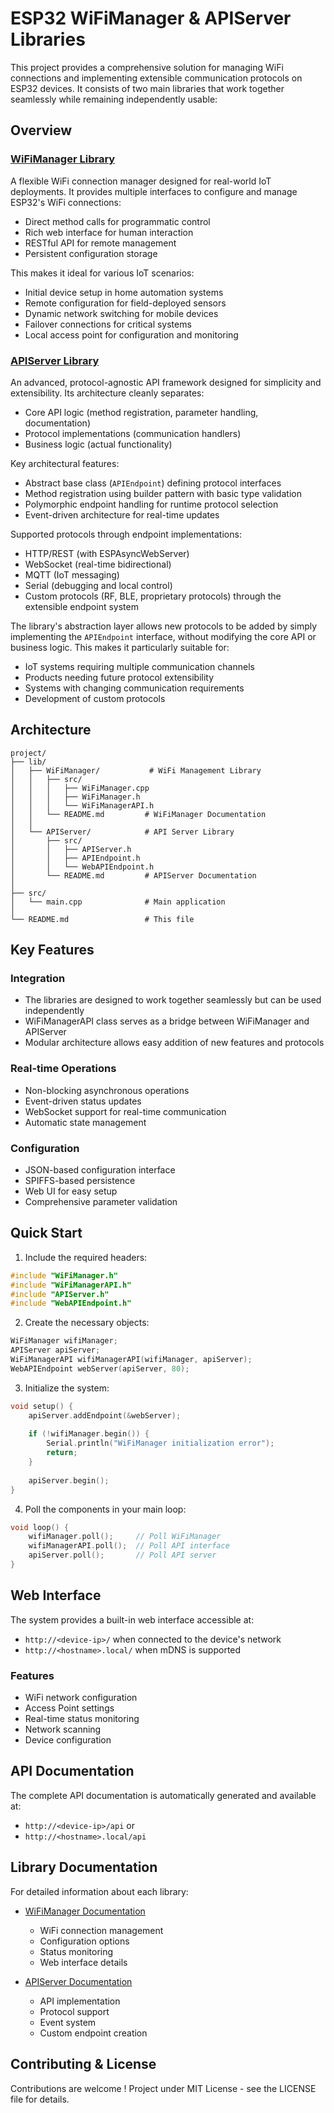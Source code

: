 # ESP32 WiFiManager & APIServer Libraries

This project provides a comprehensive solution for managing WiFi connections and implementing extensible communication protocols on ESP32 devices. It consists of two main libraries that work together seamlessly while remaining independently usable:

## Overview

### [WiFiManager Library](lib/WiFiManager/README.md)
A flexible WiFi connection manager designed for real-world IoT deployments. It provides multiple interfaces to configure and manage ESP32's WiFi connections:
- Direct method calls for programmatic control
- Rich web interface for human interaction
- RESTful API for remote management
- Persistent configuration storage

This makes it ideal for various IoT scenarios:
- Initial device setup in home automation systems
- Remote configuration for field-deployed sensors
- Dynamic network switching for mobile devices
- Failover connections for critical systems
- Local access point for configuration and monitoring

### [APIServer Library](lib/APIServer/README.md)
An advanced, protocol-agnostic API framework designed for simplicity and extensibility. Its architecture cleanly separates:
- Core API logic (method registration, parameter handling, documentation)
- Protocol implementations (communication handlers)
- Business logic (actual functionality)

Key architectural features:
- Abstract base class (`APIEndpoint`) defining protocol interfaces
- Method registration using builder pattern with basic type validation
- Polymorphic endpoint handling for runtime protocol selection
- Event-driven architecture for real-time updates

Supported protocols through endpoint implementations:
- HTTP/REST (with ESPAsyncWebServer)
- WebSocket (real-time bidirectional)
- MQTT (IoT messaging)
- Serial (debugging and local control)
- Custom protocols (RF, BLE, proprietary protocols) through the extensible endpoint system

The library's abstraction layer allows new protocols to be added by simply implementing the `APIEndpoint` interface, without modifying the core API or business logic. This makes it particularly suitable for:
- IoT systems requiring multiple communication channels
- Products needing future protocol extensibility
- Systems with changing communication requirements
- Development of custom protocols

## Architecture

```
project/
├── lib/
│   ├── WiFiManager/           # WiFi Management Library
│   │   ├── src/
│   │   │   ├── WiFiManager.cpp
│   │   │   ├── WiFiManager.h
│   │   │   └── WiFiManagerAPI.h
│   │   └── README.md         # WiFiManager Documentation
│   │
│   └── APIServer/            # API Server Library
│       ├── src/
│       │   ├── APIServer.h
│       │   ├── APIEndpoint.h
│       │   └── WebAPIEndpoint.h
│       └── README.md         # APIServer Documentation
│
├── src/
│   └── main.cpp              # Main application
│
└── README.md                 # This file
```

## Key Features

### Integration
- The libraries are designed to work together seamlessly but can be used independently
- WiFiManagerAPI class serves as a bridge between WiFiManager and APIServer
- Modular architecture allows easy addition of new features and protocols

### Real-time Operations
- Non-blocking asynchronous operations
- Event-driven status updates
- WebSocket support for real-time communication
- Automatic state management

### Configuration
- JSON-based configuration interface
- SPIFFS-based persistence
- Web UI for easy setup
- Comprehensive parameter validation

## Quick Start

1. Include the required headers:
```cpp
#include "WiFiManager.h"
#include "WiFiManagerAPI.h"
#include "APIServer.h"
#include "WebAPIEndpoint.h"
```

2. Create the necessary objects:
```cpp
WiFiManager wifiManager;
APIServer apiServer;
WiFiManagerAPI wifiManagerAPI(wifiManager, apiServer);
WebAPIEndpoint webServer(apiServer, 80);
```

3. Initialize the system:
```cpp
void setup() {
    apiServer.addEndpoint(&webServer);
    
    if (!wifiManager.begin()) {
        Serial.println("WiFiManager initialization error");
        return;
    }
    
    apiServer.begin();
}
```

4. Poll the components in your main loop:
```cpp
void loop() {
    wifiManager.poll();     // Poll WiFiManager
    wifiManagerAPI.poll();  // Poll API interface
    apiServer.poll();       // Poll API server
}
```

## Web Interface

The system provides a built-in web interface accessible at:
- `http://<device-ip>/` when connected to the device's network
- `http://<hostname>.local/` when mDNS is supported

### Features
- WiFi network configuration
- Access Point settings
- Real-time status monitoring
- Network scanning
- Device configuration

## API Documentation

The complete API documentation is automatically generated and available at:
- `http://<device-ip>/api` or
- `http://<hostname>.local/api`

## Library Documentation

For detailed information about each library:

- [WiFiManager Documentation](lib/WiFiManager/README.md)
  - WiFi connection management
  - Configuration options
  - Status monitoring
  - Web interface details

- [APIServer Documentation](lib/APIServer/README.md)
  - API implementation
  - Protocol support
  - Event system
  - Custom endpoint creation

## Contributing & License

Contributions are welcome !
Project under MIT License - see the LICENSE file for details.